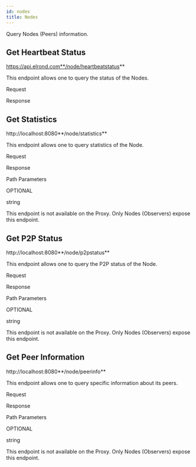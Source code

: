 ```yaml
---
id: nodes
title: Nodes
---
```


Query Nodes (Peers) information.

## **Get Heartbeat Status**

https://api.elrond.com**/node/heartbeatstatus**

This endpoint allows one to query the status of the Nodes.

Request

Response



## **Get Statistics**

http://localhost:8080**/node/statistics**

This endpoint allows one to query statistics of the Node.

Request

Response

Path Parameters

OPTIONAL

string





This endpoint is not available on the Proxy. Only Nodes (Observers) expose this endpoint.

## **Get P2P Status**

http://localhost:8080**/node/p2pstatus**

This endpoint allows one to query the P2P status of the Node.

Request

Response

Path Parameters

OPTIONAL

string





This endpoint is not available on the Proxy. Only Nodes (Observers) expose this endpoint.

## **Get Peer Information**

http://localhost:8080**/node/peerinfo**

This endpoint allows one to query specific information about its peers.

Request

Response

Path Parameters

OPTIONAL

string





This endpoint is not available on the Proxy. Only Nodes (Observers) expose this endpoint.